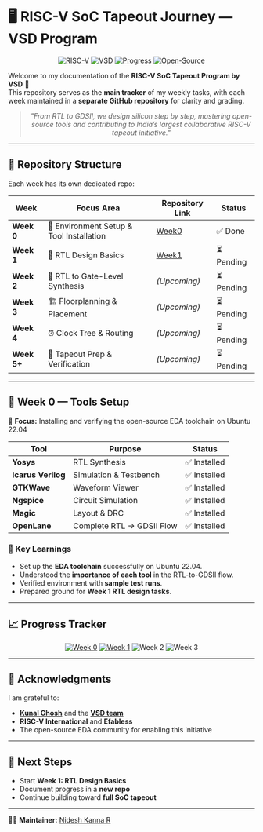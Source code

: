 # 🖥️ RISC-V SoC Tapeout Journey — VSD Program

<div align="center">

[![RISC-V](https://img.shields.io/badge/RISC--V-SoC-blue?style=for-the-badge&logo=riscv)](https://github.com/riscv/learn)
[![VSD](https://img.shields.io/badge/VSD-Program-orange?style=for-the-badge)](https://www.vlsisystemdesign.com/)
[![Progress](https://img.shields.io/badge/Weekly%20Tasks-Documented-success?style=for-the-badge)](https://github.com/Nideshkanna/riscv-soc-tapeout/blob/main/README.md)
[![Open-Source](https://img.shields.io/badge/Open--Source-EDA%20Tools-brightgreen?style=for-the-badge)](https://vlsiresources.com/opensourcevlsi/)

</div>

Welcome to my documentation of the **RISC-V SoC Tapeout Program by VSD** 🚀  
This repository serves as the **main tracker** of my weekly tasks, with each week maintained in a **separate GitHub repository** for clarity and grading.  

<div align="center">

> *"From RTL to GDSII, we design silicon step by step, mastering open-source tools and contributing to India’s largest collaborative RISC-V tapeout initiative."*

</div>

---

## 📂 Repository Structure

Each week has its own dedicated repo:  

| Week | Focus Area | Repository Link | Status |
|------|------------|-----------------|---------|
| **Week 0** | 🔧 Environment Setup & Tool Installation | [Week0](https://github.com/Nideshkanna/week0-getting-started) | ✅ Done |
| **Week 1** | 📝 RTL Design Basics | [Week1](https://github.com/Nideshkanna/week1-rtl-design-flow) | ⏳ Pending |
| **Week 2** | 🔄 RTL to Gate-Level Synthesis | *(Upcoming)* | ⏳ Pending |
| **Week 3** | 🏗️ Floorplanning & Placement | *(Upcoming)* | ⏳ Pending |
| **Week 4** | ⏰ Clock Tree & Routing | *(Upcoming)* | ⏳ Pending |
| **Week 5+** | 🎯 Tapeout Prep & Verification | *(Upcoming)* | ⏳ Pending |

---

## 📅 Week 0 — Tools Setup

📌 **Focus:** Installing and verifying the open-source EDA toolchain on Ubuntu 22.04  

| Tool | Purpose | Status |
|------|---------|--------|
| **Yosys** | RTL Synthesis | ✅ Installed |
| **Icarus Verilog** | Simulation & Testbench | ✅ Installed |
| **GTKWave** | Waveform Viewer | ✅ Installed |
| **Ngspice** | Circuit Simulation | ✅ Installed |
| **Magic** | Layout & DRC | ✅ Installed |
| **OpenLane** | Complete RTL → GDSII Flow | ✅ Installed |

### 🌟 Key Learnings
- Set up the **EDA toolchain** successfully on Ubuntu 22.04.  
- Understood the **importance of each tool** in the RTL-to-GDSII flow.  
- Verified environment with **sample test runs**.  
- Prepared ground for **Week 1 RTL design tasks**.  

---

## 📈 Progress Tracker

<div align="center">

[![Week 0](https://img.shields.io/badge/Week%200-✅%20Done-green?style=flat-square)](https://github.com/Nideshkanna/week0-getting-started)
[![Week 1](https://img.shields.io/badge/Week%201-⏳%20Pending-lightgrey?style=flat-square)](https://github.com/Nideshkanna/week1-rtl-design-flow)
![Week 2](https://img.shields.io/badge/Week%202-Upcoming-blue?style=flat-square)
![Week 3](https://img.shields.io/badge/Week%203-Upcoming-blue?style=flat-square)

</div>

---

## 🙏 Acknowledgments  

I am grateful to:  
- [**Kunal Ghosh**](https://github.com/kunalg123) and the **[VSD team](https://vsdiat.vlsisystemdesign.com/)**  
- **RISC-V International** and **Efabless**  
- The open-source EDA community for enabling this initiative  

---

## 🚀 Next Steps

- Start **Week 1: RTL Design Basics**  
- Document progress in a **new repo**  
- Continue building toward **full SoC tapeout**  

---

👨‍💻 **Maintainer:** [Nidesh Kanna R](https://github.com/Nideshkanna)
